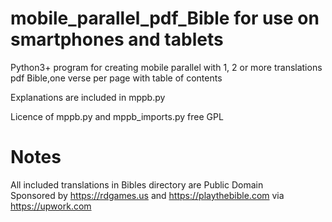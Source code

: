 # mobile_parallel_pdf_Bible for use on smartphones and tablets  
Python3+ program for creating mobile parallel with 1, 2 or more translations pdf Bible,one verse per page with table of contents  
  
Explanations are included in mppb.py  
  
Licence of mppb.py and mppb_imports.py free GPL
  
# Notes  
All included translations in Bibles directory are Public Domain  
Sponsored by https://rdgames.us and https://playthebible.com via https://upwork.com

